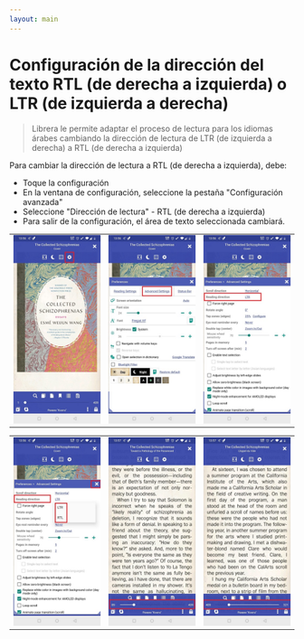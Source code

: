 ```yaml
---
layout: main
---
```


# Configuración de la dirección del texto RTL (de derecha a izquierda) o LTR (de izquierda a derecha)


> Librera le permite adaptar el proceso de lectura para los idiomas árabes cambiando la dirección de lectura de LTR (de izquierda a derecha) a RTL (de derecha a izquierda)


Para cambiar la dirección de lectura a RTL (de derecha a izquierda), debe:

* Toque la configuración
* En la ventana de configuración, seleccione la pestaña &quot;Configuración avanzada&quot;
* Seleccione &quot;Dirección de lectura&quot; - RTL (de derecha a izquierda)
* Para salir de la configuración, el área de texto seleccionada cambiará.

||||
|-|-|-|
|![](1.jpg)|![](2.jpg)|![](3.jpg)|

||||
|-|-|-|
|![](4.jpg)|![](5.jpg)|![](6.jpg)|
